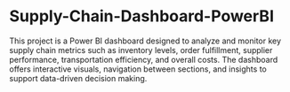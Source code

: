 # Supply-Chain-Dashboard-PowerBI
This project is a Power BI dashboard designed to analyze and monitor key supply chain metrics such as inventory levels, order fulfillment, supplier performance, transportation efficiency, and overall costs. The dashboard offers interactive visuals, navigation between sections, and insights to support data-driven decision making.
